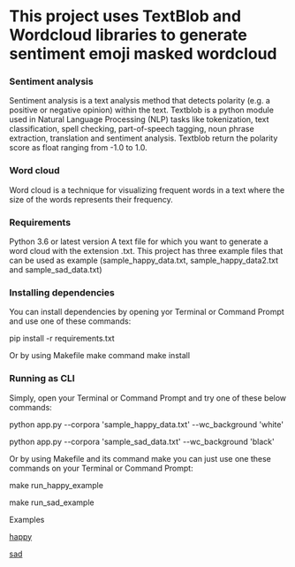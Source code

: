 # **This project uses TextBlob and Wordcloud libraries to generate sentiment emoji masked wordcloud**

### **Sentiment analysis**

Sentiment analysis is a text analysis method that detects polarity (e.g. a positive or negative opinion) 
within the text. Textblob is a python module used in Natural Language Processing (NLP) tasks like tokenization, 
text classification, spell checking, part-of-speech tagging, noun phrase extraction, translation and sentiment analysis. Textblob return 
the polarity score as float ranging from -1.0 to 1.0.

### **Word cloud**

Word cloud is a technique for visualizing  frequent words in a text where the size of the words represents their frequency.

### **Requirements**

Python 3.6 or latest version
A text file for which you want to generate a word cloud with the extension .txt. This project has three example files that can be used as
example (sample_happy_data.txt, sample_happy_data2.txt and sample_sad_data.txt)

### **Installing dependencies**
You can install dependencies by opening yor Terminal or Command Prompt and use one of these commands:

pip install -r requirements.txt

Or by using Makefile make command
make install

### **Running as CLI**

Simply, open your Terminal or Command Prompt and try one of these below commands:

python app.py --corpora 'sample_happy_data.txt' --wc_background 'white'

python app.py --corpora 'sample_sad_data.txt' --wc_background 'black'

Or by using Makefile and its command make you can just use one these commands on your Terminal or Command Prompt:

make run_happy_example

make run_sad_example

Examples

[happy](https://github.com/punkmic/sentiment_emoji_wordcloud/blob/1039f8da31288200356b4347b7df37140ef53a9a/happy.png)

[sad](https://github.com/punkmic/sentiment_emoji_wordcloud/blob/1039f8da31288200356b4347b7df37140ef53a9a/sad.png)
